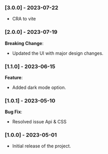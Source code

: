 ### [3.0.0] - 2023-07-22

-   CRA to vite

### [2.0.0] - 2023-07-19

**Breaking Change**:

-   Updated the UI with major design changes.

### [1.1.0] - 2023-06-15

**Feature**:

-   Added dark mode option.

### [1.0.1] - 2023-05-10

**Bug Fix**:

-   Resolved issue Api & CSS

### [1.0.0] - 2023-05-01

-   Initial release of the project.
